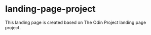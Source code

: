 # landing-page-project

This landing page is created based on The Odin Project
landing page project. 